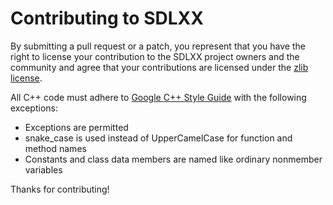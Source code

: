 Contributing to SDLXX
=====================

By submitting a pull request or a patch, you represent that you have the right
to license your contribution to the SDLXX project owners and the community and
agree that your contributions are licensed under the [zlib license](LICENSE).

All C++ code must adhere to [Google C++ Style Guide](
https://google.github.io/styleguide/cppguide.html) with the following
exceptions:

* Exceptions are permitted
* snake_case is used instead of UpperCamelCase for function and method names
* Constants and class data members are named like ordinary nonmember variables

Thanks for contributing!
